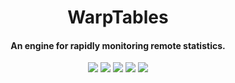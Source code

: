 <div align="center">

# WarpTables

#### An engine for rapidly monitoring remote statistics.

[![](https://github.com/husbylabs/warptables/actions/workflows/build.yml/badge.svg)](https://github.com/husbylabs/warptables/actions/workflows/build.yml)
[![](https://img.shields.io/maven-metadata/v?metadataUrl=https%3A%2F%2Fmaven.husbylabs.com%2Freleases%2Fcom%2Fhusbylabs%2Fwarptables%2Fmaven-metadata.xml)](https://maven.husbylabs.com/#/releases/com/husbylabs/warptables)
[![](https://img.shields.io/github/license/husbylabs/warptables)](https://github.com/husbylabs/warptables/blob/main/LICENSE)
[![](https://img.shields.io/tokei/lines/github/husbylabs/warptables)](https://github.com/husbylabs/warptables)
[![](https://img.shields.io/discord/758668446317412382?label=discord)](https://discord.com/invite/xdjaKcy)

</div>
